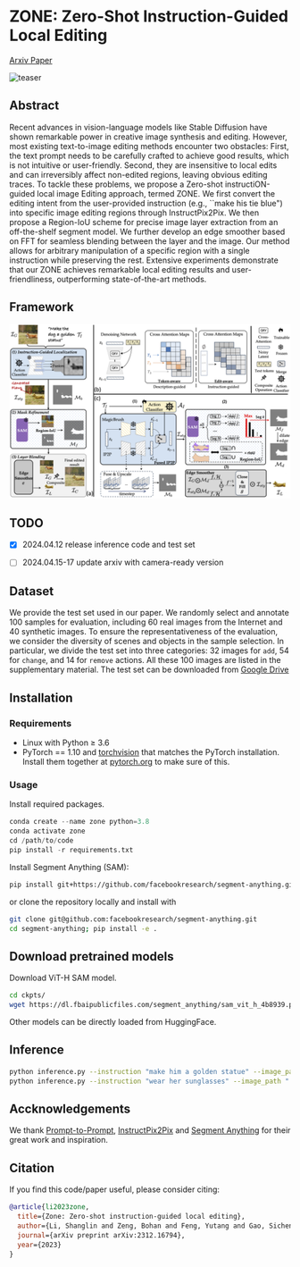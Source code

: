 # ZONE: Zero-Shot Instruction-Guided Local Editing

[Arxiv Paper](https://arxiv.org/abs/2312.16794)

![teaser](./data/teaser.png)

## Abstract

Recent advances in vision-language models like Stable Diffusion have shown remarkable power in creative image synthesis and editing. However, most existing text-to-image editing methods encounter two obstacles: First, the text prompt needs to be carefully crafted to achieve good results, which is not intuitive or user-friendly. Second, they are insensitive to local edits and can irreversibly affect non-edited regions, leaving obvious editing traces. To tackle these problems, we propose a Zero-shot instructiON-guided local image Editing approach, termed ZONE. We first convert the editing intent from the user-provided instruction (e.g., ``make his tie blue") into specific image editing regions through InstructPix2Pix. We then propose a Region-IoU scheme for precise image layer extraction from an off-the-shelf segment model. We further develop an edge smoother based on FFT for seamless blending between the layer and the image. Our method allows for arbitrary manipulation of a specific region with a single instruction while preserving the rest. Extensive experiments demonstrate that our ZONE achieves remarkable local editing results and user-friendliness, outperforming state-of-the-art methods.

## Framework
![framework](./data/framework.png)


## TODO
- [x] 2024.04.12 release inference code and test set
- [ ] 2024.04.15-17 update arxiv with camera-ready version


## Dataset
We provide the test set used in our paper. We randomly select and annotate 100 samples for evaluation, including 60 real images from the Internet and 40 synthetic images. To ensure the representativeness of the evaluation, we consider the diversity of scenes and objects in the sample selection. In particular, we divide the test set into three categories: 32 images for `add`, 54 for `change`, and 14 for `remove` actions. All these 100 images are listed in the supplementary material. The test set can be downloaded from [Google Drive](https://drive.google.com/file/d/1lAwpENoDcO1QyFuwz3iKJJ7DmDTFMvIU/view?usp=sharing)

## Installation

### Requirements

- Linux with Python ≥ 3.6
- PyTorch == 1.10 and [torchvision](https://github.com/pytorch/vision/) that matches the PyTorch installation.
  Install them together at [pytorch.org](https://pytorch.org) to make sure of this. 

### Usage

Install required packages. 

```python
conda create --name zone python=3.8
conda activate zone
cd /path/to/code
pip install -r requirements.txt
```



Install Segment Anything (SAM):

```bash
pip install git+https://github.com/facebookresearch/segment-anything.git
```

or clone the repository locally and install with

```bash
git clone git@github.com:facebookresearch/segment-anything.git
cd segment-anything; pip install -e .
```

## Download pretrained models

Download ViT-H SAM model.

```bash
cd ckpts/
wget https://dl.fbaipublicfiles.com/segment_anything/sam_vit_h_4b8939.pth
```

Other models can be directly loaded from HuggingFace.

## Inference

```bash
python inference.py --instruction "make him a golden statue" --image_path "./data/dog.png"
python inference.py --instruction "wear her sunglasses" --image_path "./data/girl.png"
```

## Accknowledgements
We thank [Prompt-to-Prompt](https://github.com/google/prompt-to-prompt), [InstructPix2Pix](https://arxiv.org/abs/2211.09800) and [Segment Anything](https://github.com/facebookresearch/segment-anything) for their great work and inspiration.


## Citation
If you find this code/paper useful, please consider citing:

```bibtex
@article{li2023zone,
  title={Zone: Zero-shot instruction-guided local editing},
  author={Li, Shanglin and Zeng, Bohan and Feng, Yutang and Gao, Sicheng and Liu, Xuhui and Liu, Jiaming and Lin, Li and Tang, Xu and Hu, Yao and Liu, Jianzhuang and others},
  journal={arXiv preprint arXiv:2312.16794},
  year={2023}
}
```
